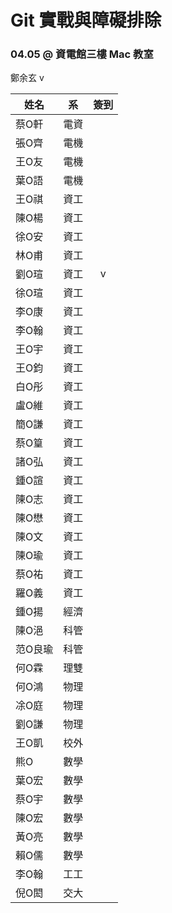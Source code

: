 ﻿# Git 實戰與障礙排除
### 04.05 @ 資電館三樓 Mac 教室

鄭余玄 v

姓名 | 系  | 簽到
--- | --- | :-:
蔡O軒	| 電資 |
張O齊	| 電機 |
王O友	| 電機 |
葉O語	| 電機 |
王O祺	| 資工 |
陳O楊	| 資工 |
徐O安	| 資工 |
林O甫	| 資工 |
劉O瑄	| 資工 | v
徐O瑄	| 資工 |
李O康	| 資工 |
李O翰	| 資工 |
王O宇	| 資工 |
王O鈞	| 資工 |
白O彤	| 資工 |
盧O維	| 資工 |
簡O謙	| 資工 |
蔡O篁	| 資工 |
諸O弘	| 資工 |
鍾O諠	| 資工 |
陳O志	| 資工 |
陳O懋	| 資工 |
陳O文	| 資工 |
陳O瑜	| 資工 |
蔡O祐	| 資工 |
羅O義	| 資工 |
鍾O揚	| 經濟 |
陳O浥	| 科管 |
范O良瑜 | 科管 |
何O霖	| 理雙 |
何O鴻	| 物理 |
凃O庭	| 物理 |
劉O謙	| 物理 |
王O凱	| 校外 |
熊O  | 數學 |
葉O宏	| 數學 |
蔡O宇	| 數學 |
陳O宏	| 數學 |
黃O亮	| 數學 |
賴O儒	| 數學 |
李O翰	| 工工 |
倪O閎	| 交大 |
